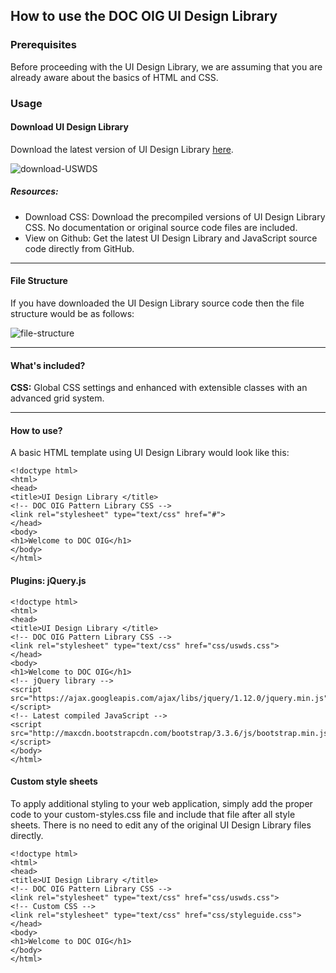 ## How to use the DOC OIG UI Design Library

### Prerequisites

Before proceeding with the UI Design Library, we are assuming that you are already aware about the basics of HTML and CSS. 

### Usage

#### Download UI Design Library
Download the latest version of UI Design Library [here](http://DepartmentOfCommerce-OIG.github.io/designpatterns/1.x/docs/resources.html).

![download-USWDS](https://raw.githubusercontent.com/DepartmentOfCommerce-OIG/designpatterns/gh-pages/resources/tut-resources/ui-intro.png)


##### Resources:
- Download CSS: Download the precompiled versions of UI Design Library CSS. No documentation or original source code files are included. 
- View on Github: Get the latest UI Design Library and JavaScript source code directly from GitHub. 

---

#### File Structure
If you have downloaded the UI Design Library source code then the file structure would be as follows:

![file-structure](https://raw.githubusercontent.com/DepartmentOfCommerce-OIG/designpatterns/gh-pages/resources/tut-resources/ui-file-structure.png)

---

#### What's included?

**CSS:** Global CSS settings and enhanced with extensible classes with an advanced grid system.  

---

#### How to use?
A basic HTML template using UI Design Library would look like this:
```
<!doctype html>
<html>
<head>
<title>UI Design Library </title>
<!-- DOC OIG Pattern Library CSS -->
<link rel="stylesheet" type="text/css" href="#">
</head>
<body>
<h1>Welcome to DOC OIG</h1>
</body>
</html>
```
#### Plugins: jQuery.js
```
<!doctype html>
<html>
<head>
<title>UI Design Library </title>
<!-- DOC OIG Pattern Library CSS -->
<link rel="stylesheet" type="text/css" href="css/uswds.css">
</head>
<body>
<h1>Welcome to DOC OIG</h1>
<!-- jQuery library -->
<script src="https://ajax.googleapis.com/ajax/libs/jquery/1.12.0/jquery.min.js"></script>
<!-- Latest compiled JavaScript -->
<script src="http://maxcdn.bootstrapcdn.com/bootstrap/3.3.6/js/bootstrap.min.js"></script>
</body>
</html>
```

#### Custom style sheets
To apply additional styling to your web application, simply add the proper code to your custom-styles.css file and include that file after all style sheets. There is no need to edit any of the original UI Design Library files directly.
```
<!doctype html>
<html>
<head>
<title>UI Design Library </title>
<!-- DOC OIG Pattern Library CSS -->
<link rel="stylesheet" type="text/css" href="css/uswds.css">
<!-- Custom CSS -->
<link rel="stylesheet" type="text/css" href="css/styleguide.css">
</head>
<body>
<h1>Welcome to DOC OIG</h1>
</body>
</html>
```


